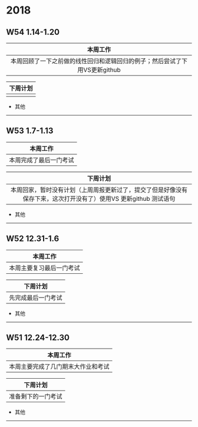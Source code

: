 # 2018
## W54 1.14-1.20
| 本周工作 | 
| :-: | 
|  本周回顾了一下之前做的线性回归和逻辑回归的例子；然后尝试了下用VS更新github  |  




| 下周计划 | 
| :-: | 
|  |  
 

* 其他
-------------------------------------------------------------

## W53 1.7-1.13
| 本周工作 | 
| :-: | 
|  本周完成了最后一门考试  |  




| 下周计划 | 
| :-: | 
| 本周回家，暂时没有计划（上周周报更新过了，提交了但是好像没有保存下来，这次打开没有了）使用VS 更新github 测试语句 |  
 

* 其他
-------------------------------------------------------------

## W52 12.31-1.6
| 本周工作 | 
| :-: | 
| 本周主要复习最后一门考试   |  




| 下周计划 | 
| :-: | 
| 先完成最后一门考试  |  
 

* 其他
-------------------------------------------------------------

## W51 12.24-12.30
| 本周工作 | 
| :-: | 
| 本周主要完成了几门期末大作业和考试   |  




| 下周计划 | 
| :-: | 
| 准备剩下的一门考试  |  
 

* 其他
-------------------------------------------------------------
